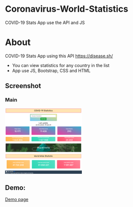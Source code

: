 # Coronavirus-World-Statistics  
COVID-19 Stats App use the API and JS  

# About

COVID-19 Stats App using this API https://disease.sh/

- You can view statistics for any country in the list
- App use JS, Bootstrap, CSS and HTML

## Screenshot

### Main  
<img src="https://github.com/Art3m198/Coronavirus-World-Statistics/blob/main/images/main.PNG" width="50%" height="50%">  


## Demo:

[Demo page](https://art3m198.github.io/Coronavirus-World-Statistics/)
